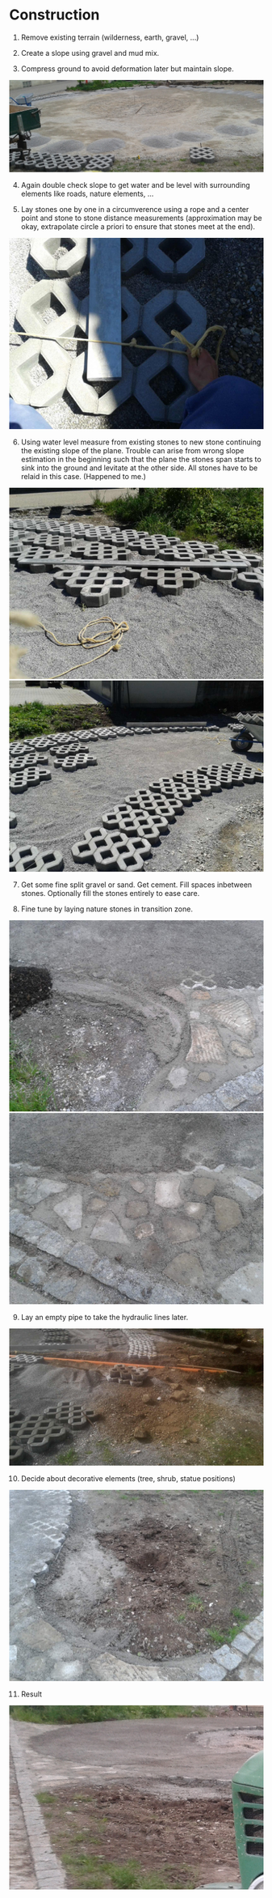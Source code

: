 <!--
SPDX-FileCopyrightText: 2017 - 2020 faerietree <radagast@ciry.at>
SPDX-FileCopyrightText: 2023 Robin Vobruba <hoijui.quaero@gmail.com>

SPDX-License-Identifier: CC-BY-SA-4.0
-->

# Construction

1. Remove existing terrain (wilderness, earth, gravel, ...)

2. Create a slope using gravel and mud mix.

3. Compress ground to avoid deformation later but maintain slope.
<img src="20170425_123424.jpg" alt=""/>

4. Again double check slope to get water and be level with surrounding elements like roads, nature elements, ...

5. Lay stones one by one in a circumverence using a rope and a center point and stone to stone distance measurements (approximation may be okay, extrapolate circle a priori to ensure that stones meet at the end). 
<img src="20170510_121757.jpg" alt=""/>

6. Using water level measure from existing stones to new stone continuing the existing slope of the plane. Trouble can arise from wrong slope estimation in the beginning such that the plane the stones span starts to sink into the ground and levitate at the other side. All stones have to be relaid in this case. (Happened to me.) 
<img src="20170510_123152.jpg" alt=""/>
<img src="20170510_121441.jpg" alt=""/>

7. Get some fine split gravel or sand. Get cement. Fill spaces inbetween stones. Optionally fill the stones entirely to ease care.

8. Fine tune by laying nature stones in transition zone.
<img src="20170520_191428.jpg" alt=""/>
<img src="20170520_191417.jpg" alt=""/>

9. Lay an empty pipe to take the hydraulic lines later.
<img src="20170513_095036.jpg" alt=""/>

10. Decide about decorative elements (tree, shrub, statue positions) 
<img src="20170520_191413.jpg" alt=""/>

11. Result 
<img src="20170520_191359_cut.jpg" alt=""/>

